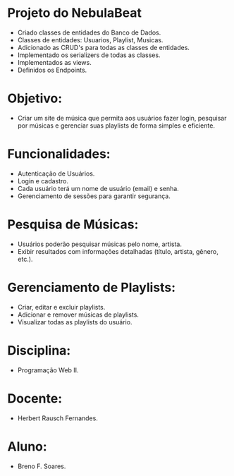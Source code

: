 # Projeto do NebulaBeat

* Criado classes de entidades do Banco de Dados.
* Classes de entidades: Usuarios, Playlist, Musicas.
* Adicionado as CRUD's para todas as classes de entidades.
* Implementado os serializers de todas as classes.
* Implementados as views.
* Definidos os Endpoints.

# Objetivo:

* Criar um site de música que permita aos usuários fazer login, pesquisar por músicas e gerenciar suas playlists de forma simples e eficiente.

# Funcionalidades:

* Autenticação de Usuários.
* Login e cadastro.
* Cada usuário terá um nome de usuário (email) e senha. 
* Gerenciamento de sessões para garantir segurança.

# Pesquisa de Músicas:

* Usuários poderão pesquisar músicas pelo nome, artista.
* Exibir resultados com informações detalhadas (título, artista, gênero, etc.).

# Gerenciamento de Playlists:
* Criar, editar e excluir playlists.
* Adicionar e remover músicas de playlists.
* Visualizar todas as playlists do usuário.

# Disciplina:

* Programação Web II.

# Docente:

* Herbert Rausch Fernandes.

# Aluno:

* Breno F. Soares. 


